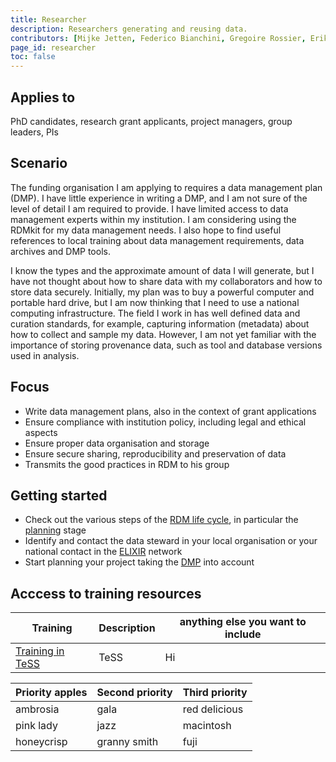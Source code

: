 ```yaml
---
title: Researcher
description: Researchers generating and reusing data.
contributors: [Mijke Jetten, Federico Bianchini, Gregoire Rossier, Erik Hjerde, Siiri Fuchs, Minna Ahokas, Priit Adler, Alexander Botzki, Robert Andrews, Celia van Gelder, Daniel Wibberg, Graham Hughes, Marko Vidak, Pedro Fernandes, Pinar Alper, Victoria Dominguez D. Angel, Wolmar Nyberg Åkerström, Alexia Cardona, Munazah Andrabi]
page_id: researcher
toc: false
---
```


## Applies to
PhD candidates, research grant applicants, project managers, group leaders, PIs

## Scenario
The funding organisation I am applying to requires a data management plan (DMP). I have little experience in writing a DMP, and I am not sure of the level of detail I am required to provide. I have limited access to data management experts within my institution. I am considering using the RDMkit for my data management needs. I also hope to find useful references to local training about data management requirements, data archives and DMP tools.

I know the types and the approximate amount of data I will generate, but I have not thought about how to share data with my collaborators and how to store data securely. Initially, my plan was to buy a powerful computer and portable hard drive, but I am now thinking that I need to use a national computing infrastructure. The field I work in has well defined data and curation standards, for example, capturing information (metadata) about how to collect and sample my data. However, I am not yet familiar with the importance of storing provenance data, such as tool and database versions used in analysis.


## Focus

* Write data management plans, also in the context of grant applications
* Ensure compliance with institution policy, including legal and ethical aspects
* Ensure proper data organisation and storage
* Ensure secure sharing, reproducibility and preservation of data
* Transmits the good practices in RDM to his group

## Getting started

* Check out the various steps of the [RDM life cycle](index), in particular the [planning](planning) stage
* Identify and contact the data steward in your local organisation or your national contact in the [ELIXIR](https://elixir-europe.org/about-us/how-funded/eu-projects/converge/wp1/dm-coordinators) network
* Start planning your project taking the [DMP](data_management_plan) into account


## Acccess to training resources

| Training | Description | anything else you want to include |
|-------|--------|---------|
| [Training in TeSS](https://tess.elixir-europe.org/search?q=Data%20Management%20Planning#materials) | TeSS | Hi |

| Priority apples | Second priority | Third priority |
|-------|--------|---------|
| ambrosia | gala | red delicious |
| pink lady | jazz | macintosh |
| honeycrisp | granny smith | fuji |
